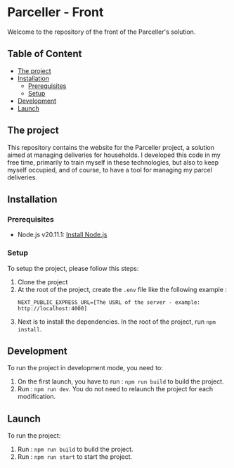 # Parceller - Front

Welcome to the repository of the front of the Parceller's solution.

## Table of Content
- [The project](#the-project)
- [Installation](#installation)
    - [Prerequisites](#prerequisites)
    - [Setup](#setup)
- [Development](#development)
- [Launch](#launch)

## The project
This repository contains the website for the Parceller project, a solution aimed at managing deliveries for households. I developed this code in my free time, primarily to train myself in these technologies, but also to keep myself occupied, and of course, to have a tool for managing my parcel deliveries.

## Installation
### Prerequisites
- Node.js v20.11.1: [Install Node.js](https://nodejs.org/)
### Setup
To setup the project, please follow this steps:
1. Clone the project
2. At the root of the project, create the ```.env``` file like the following example :
    ```
    NEXT_PUBLIC_EXPRESS_URL=[The USRL of the server - example: http://localhost:4000]
    ```
3. Next is to install the dependencies. In the root of the project, run ```npm install```.

## Development
To run the project in development mode, you need to:
1. On the first launch, you have to run : ```npm run build``` to build the project.
2. Run : ```npm run dev```. You do not need to relaunch the project for each modification.

## Launch
To run the project:
1. Run : ```npm run build``` to build the project.
2. Run : ```npm run start``` to start the project.